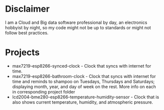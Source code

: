 # Disclaimer
I am a Cloud and Big data software professional by day, an electronics hobbyist by night, so my code might not be up to standards or might not follow best practices.

# Projects 
* max7219-esp8266-synced-clock - Clock that syncs with internet for time.
* max7219-esp8266-bathroom-clock - Clock that syncs with internet for time and reminds to shampoo on Tuesdays, Thursdays and Saturdays; displaying month, year, and day of week on the rest.
More info on each in corresponding project folder
* lcd2004-bme280-esp8266-temperature-humidity-sensor - Clock that is also shows current temperature, humidity, and atmospheric pressure.
